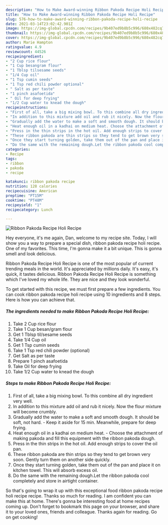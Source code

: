 ```yaml
---
description: "How to Make Award-winning Ribbon Pakoda Recipe Holi Recipe"
title: "How to Make Award-winning Ribbon Pakoda Recipe Holi Recipe"
slug: 576-how-to-make-award-winning-ribbon-pakoda-recipe-holi-recipe
date: 2021-03-14T23:02:42.901Z
image: https://img-global.cpcdn.com/recipes/9b407ed9b8b5c996/680x482cq70/ribbon-pakoda-recipe-holi-recipe-recipe-main-photo.jpg
thumbnail: https://img-global.cpcdn.com/recipes/9b407ed9b8b5c996/680x482cq70/ribbon-pakoda-recipe-holi-recipe-recipe-main-photo.jpg
cover: https://img-global.cpcdn.com/recipes/9b407ed9b8b5c996/680x482cq70/ribbon-pakoda-recipe-holi-recipe-recipe-main-photo.jpg
author: Marie Hampton
ratingvalue: 4.9
reviewcount: 44526
recipeingredient:
- "2 Cup rice flour"
- "1 Cup besangram flour"
- "1 Tblsp tilsesame seeds"
- "1/4 Cup oil"
- "1 Tsp cumin seeds"
- "1 Tsp red chili powder optional"
- " Salt as per taste"
- "1 pinch asafoetida"
- " Oil for deep frying"
- "1/2 Cup water to knead the dough"
recipeinstructions:
- "First of all, take a big mixing bowl. To this combine all dry ingredient very well."
- "In addition to this mixture add oil and rub it nicely. Now the flour mixture will become crumbly."
- "Gradually add the water to make a soft and smooth dough. It should be soft, not hard. Keep it aside for 15 min. Meanwhile, prepare for deep frying."
- "Heat enough oil in a kadhai on medium heat. Choose the attachment of making pakoda and fill this equipment with the ribbon pakoda dough."
- "Press in the thin strips in the hot oil. Add enough strips to cover the oil pan."
- "These ribbon pakoda are thin strips so they tend to get brown very soon. Gently turn them on another side quickly."
- "Once they start turning golden, take them out of the pan and place it on kitchen towel. This will absorb excess oil."
- "Do the same with the remaining dough.Let the ribbon pakoda cool completely and store in airtight container."
categories:
- Recipe
tags:
- ribbon
- pakoda
- recipe

katakunci: ribbon pakoda recipe 
nutrition: 128 calories
recipecuisine: American
preptime: "PT15M"
cooktime: "PT48M"
recipeyield: "1"
recipecategory: Lunch

---
```



![Ribbon Pakoda Recipe Holi Recipe](https://img-global.cpcdn.com/recipes/9b407ed9b8b5c996/680x482cq70/ribbon-pakoda-recipe-holi-recipe-recipe-main-photo.jpg)

Hey everyone, it's me again, Dan, welcome to my recipe site. Today, I will show you a way to prepare a special dish, ribbon pakoda recipe holi recipe. One of my favorites. This time, I'm gonna make it a bit unique. This is gonna smell and look delicious.

Ribbon Pakoda Recipe Holi Recipe is one of the most popular of current trending meals in the world. It's appreciated by millions daily. It's easy, it's quick, it tastes delicious. Ribbon Pakoda Recipe Holi Recipe is something which I've loved my whole life. They are nice and they look wonderful.




To get started with this recipe, we must first prepare a few ingredients. You can cook ribbon pakoda recipe holi recipe using 10 ingredients and 8 steps. Here is how you can achieve that.

<!--inarticleads1-->

##### The ingredients needed to make Ribbon Pakoda Recipe Holi Recipe:

1. Take 2 Cup rice flour
1. Take 1 Cup besan/gram flour
1. Get 1 Tblsp til/sesame seeds
1. Take 1/4 Cup oil
1. Get 1 Tsp cumin seeds
1. Take 1 Tsp red chili powder (optional)
1. Get  Salt as per taste
1. Prepare 1 pinch asafoetida
1. Take  Oil for deep frying
1. Take 1/2 Cup water to knead the dough




<!--inarticleads2-->

##### Steps to make Ribbon Pakoda Recipe Holi Recipe:

1. First of all, take a big mixing bowl. To this combine all dry ingredient very well.
1. In addition to this mixture add oil and rub it nicely. Now the flour mixture will become crumbly.
1. Gradually add the water to make a soft and smooth dough. It should be soft, not hard. - Keep it aside for 15 min. Meanwhile, prepare for deep frying.
1. Heat enough oil in a kadhai on medium heat. - Choose the attachment of making pakoda and fill this equipment with the ribbon pakoda dough.
1. Press in the thin strips in the hot oil. Add enough strips to cover the oil pan.
1. These ribbon pakoda are thin strips so they tend to get brown very soon. Gently turn them on another side quickly.
1. Once they start turning golden, take them out of the pan and place it on kitchen towel. This will absorb excess oil.
1. Do the same with the remaining dough.Let the ribbon pakoda cool completely and store in airtight container.




So that's going to wrap it up with this exceptional food ribbon pakoda recipe holi recipe recipe. Thanks so much for reading. I am confident you can make this at home. There's gonna be interesting food at home recipes coming up. Don't forget to bookmark this page on your browser, and share it to your loved ones, friends and colleague. Thanks again for reading. Go on get cooking!

